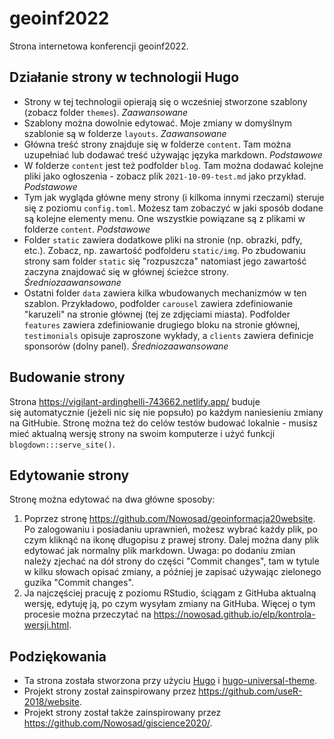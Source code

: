 # geoinf2022

Strona internetowa konferencji geoinf2022.

## Działanie strony w technologii Hugo

- Strony w tej technologii opierają się o wcześniej stworzone szablony (zobacz folder `themes`). *Zaawansowane*
- Szablony można dowolnie edytować. 
Moje zmiany w domyślnym szablonie są w folderze `layouts`. *Zaawansowane*
- Główna treść strony znajduje się w folderze `content`. 
Tam można uzupełniać lub dodawać treść używając języka markdown.
*Podstawowe*
- W folderze `content` jest też podfolder `blog`. 
Tam można dodawać kolejne pliki jako ogłoszenia - zobacz plik `2021-10-09-test.md` jako przykład. *Podstawowe*
- Tym jak wygląda główne meny strony (i kilkoma innymi rzeczami) steruje się z poziomu `config.toml`. 
Możesz tam zobaczyć w jaki sposób dodane są kolejne elementy menu. 
One wszystkie powiązane są z plikami w folderze `content`. 
*Podstawowe*
- Folder `static` zawiera dodatkowe pliki na stronie (np. obrazki, pdfy, etc.). 
Zobacz, np. zawartość podfolderu `static/img`. 
Po zbudowaniu strony sam folder `static` się "rozpuszcza" natomiast jego zawartość zaczyna znajdować się w głównej ścieżce strony.
*Średniozaawansowane*
- Ostatni folder `data` zawiera kilka wbudowanych mechanizmów w ten szablon. 
Przykładowo, podfolder `carousel` zawiera zdefiniowanie "karuzeli" na stronie głównej (tej ze zdjęciami miasta).
Podfolder `features` zawiera zdefiniowanie drugiego bloku na stronie głównej, `testimonials` opisuje zaproszone wykłady, a `clients` zawiera definicje sponsorów (dolny panel).
*Średniozaawansowane*

## Budowanie strony

Strona https://vigilant-ardinghelli-743662.netlify.app/ buduje się automatycznie (jeżeli nic się nie popsuło) po każdym naniesieniu zmiany na GitHubie.
Stronę można też do celów testów budować lokalnie - musisz mieć aktualną wersję strony na swoim komputerze i użyć funkcji `blogdown:::serve_site()`.

## Edytowanie strony

Stronę można edytować na dwa główne sposoby:

1. Poprzez stronę https://github.com/Nowosad/geoinformacja20website. 
Po zalogowaniu i posiadaniu uprawnień, możesz wybrać każdy plik, po czym kliknąć na ikonę długopisu z prawej strony.
Dalej można dany plik edytować jak normalny plik markdown. 
Uwaga: po dodaniu zmian należy zjechać na dół strony do części "Commit changes", tam w tytule w kilku słowach opisać zmiany, a później je zapisać używając zielonego guzika "Commit changes".
2. Ja najczęściej pracuję z poziomu RStudio, ściągam z GitHuba aktualną wersję, edytuję ją, po czym wysyłam zmiany na GitHuba.
Więcej o tym procesie można przeczytać na https://nowosad.github.io/elp/kontrola-wersji.html.

## Podziękowania

- Ta strona została stworzona przy użyciu [Hugo](http://gohugo.io/) i [hugo-universal-theme](https://themes.gohugo.io/hugo-universal-theme/). 
- Projekt strony został zainspirowany przez https://github.com/useR-2018/website. 
- Projekt strony został także zainspirowany przez https://github.com/Nowosad/giscience2020/. 
